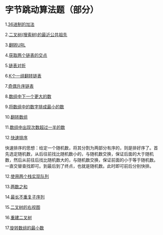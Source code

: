 # 字节跳动算法题（部分）
1.[36进制的加法](https://github.com/Aaron-cdx/swordoffer/blob/master/src/main/java/com/duanxi/byteDance/BaseAdditionOfThritySix.java "36进制的加法")

2.[二叉树(搜索树)的最近公共祖先](https://github.com/Aaron-cdx/swordoffer/blob/master/src/main/java/com/duanxi/byteDance/BaseAdditionOfThritySix.java "二叉树(搜索树)的最近公共祖先")

3.[翻转URL](https://github.com/Aaron-cdx/swordoffer/blob/master/src/main/java/com/duanxi/byteDance/ReverseURL.java "翻转URL")

4.[获取两个链表的交点](https://github.com/Aaron-cdx/swordoffer/blob/master/src/main/java/com/duanxi/byteDance/IntersectionOfTwoListNode.java "获取两个链表的交点")

5.[链表对折](https://github.com/Aaron-cdx/swordoffer/blob/master/src/main/java/com/duanxi/byteDance/FoldTheListNode.java  "链表对折")

6.[K个一组翻转链表](https://github.com/Aaron-cdx/swordoffer/blob/master/src/main/java/com/duanxi/byteDance/ReverseListNodeOfKGroup.java "K个一组翻转链表")

7.[奇偶升序链表](https://github.com/Aaron-cdx/swordoffer/blob/master/src/main/java/com/duanxi/byteDance/ParityAscendingLinkedList.java "奇偶升序链表")

8.[数组中下一个更大的数](https://github.com/Aaron-cdx/swordoffer/blob/master/src/main/java/com/duanxi/byteDance/NextGreaterElement.java "数组中下一个更大的数")

9.[将数组中的数字排成最小的数](https://github.com/Aaron-cdx/swordoffer/blob/master/src/main/java/com/duanxi/byteDance/ArrangeArrayGetMinNumber.java "将数组中的数字排成最小的数")

10.[翻转数组](https://github.com/Aaron-cdx/swordoffer/blob/master/src/main/java/com/duanxi/byteDance/RotateArrayWithTarget.java "翻转数组")

11.[数组中出现次数超过一半的数](https://github.com/Aaron-cdx/swordoffer/blob/master/src/main/java/com/duanxi/byteDance/MoreThanHalfNumber.java "数组中出现次数超过一半的数")

12.[快速排序](https://github.com/Aaron-cdx/swordoffer/blob/master/src/main/java/com/duanxi/byteDance/QuickSort.java "快速排序")

快速排序的思想：给定一个随机数，将其分割为两部分有序的，则是排好序了。首先选定随机数，从后往前找比随机数小的，与随机数交换，保证后面的大于随机数，然后从前往后找比随机数大的，与随机数交换，保证前面的小于等于随机数。一直交替查找即可。到最后到了终点，也就是随机数。此时即可前后分别快排。

12.[使用两个栈实现队列](https://github.com/Aaron-cdx/swordoffer/blob/master/src/main/java/com/duanxi/byteDance/TwoStackImplQueue.java "使用两个栈实现队列")

13.[两数之和](https://github.com/Aaron-cdx/swordoffer/blob/master/src/main/java/com/duanxi/byteDance/TwoSum.java "两数之和")

14.[最长不重复子序列]( "最长不重复子序列")

15.[二叉树的右视图]( "二叉树的右视图")

16.[重建二叉树]( "重建二叉树")

17.[旋转数组的最小数]( "旋转数组的最小数")